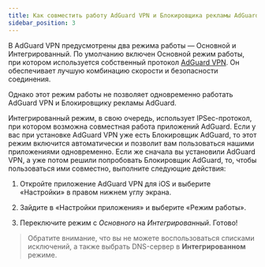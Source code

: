 ```yaml
---
title: Как совместить работу AdGuard VPN и Блокировщика рекламы AdGuard
sidebar_position: 3
---
```


В AdGuard VPN предусмотрены два режима работы — Основной и Интегрированный. По умолчанию включен Основной режим работы, при котором используется собственный протокол [AdGuard VPN](/general/adguard-vpn-protocol.mdx). Он обеспечивает лучшую комбинацию скорости и безопасности соединения.

Однако этот режим работы не позволяет одновременно работать AdGuard VPN и Блокировщику рекламы AdGuard.

Интегрированный режим, в свою очередь, использует IPSec-протокол, при котором возможна совместная работа приложений AdGuard. Если у вас при установке AdGuard VPN уже есть Блокировщик AdGuard, то этот режим включится автоматически и позволит вам пользоваться нашими приложениями одновременно. Если же сначала вы установили AdGuard VPN, а уже потом решили попробовать Блокировщик AdGuard, то, чтобы пользоваться ими совместно, выполните следующие действия:

1. Откройте приложение AdGuard VPN для iOS и выберите «Настройки» в правом нижнем углу экрана.

2. Зайдите в «Настройки приложения» и выберите «Режим работы».

3. Переключите режим с *Основного* на *Интегрированный*. Готово!

> Обратите внимание, что вы не можете воспользоваться списками исключений, а также выбрать DNS-сервер в **Интегрированном** режиме.